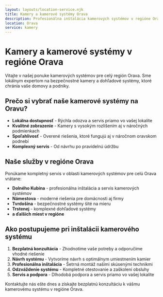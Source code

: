 ```yaml
---
layout: layouts/location-service.njk
title: Kamery a kamerové systémy Orava
description: Profesionálna inštalácia kamerových systémov v regióne Orava. Bezpečnostné kamery s vysokým rozlíšením pre domácnosti a firmy.
location: Orava
service: kamery
---
```


# Kamery a kamerové systémy v regióne Orava

Vitajte v našej ponuke kamerových systémov pre celý región Orava. Sme lokálnym expertom na bezpečnostné kamery a dohľadové systémy, ktoré chránia vaše domovy a podniky.

## Prečo si vybrať naše kamerové systémy na Oravu?

- **Lokálna dostupnosť** - Rýchla odozva a servis priamo vo vašej lokalite
- **Kvalitné zobrazenie** - Kamery s vysokým rozlíšením aj v náročných podmienkach
- **Spoľahlivosť** - Overené riešenia, ktoré fungujú aj v náročnom oravskom podnebí
- **Komplexný servis** - Od návrhu po pravidelnú údržbu

## Naše služby v regióne Orava

Ponúkame kompletný servis v oblasti kamerových systémov pre celú Orava vrátane:

- **Dolného Kubína** - profesionálna inštalácia a servis kamerových systémov
- **Námestova** - moderné riešenia pre domácnosti aj firmy
- **Tvrdošína** - bezpečnostné systémy šité na mieru
- **Trstenej** - komplexné dohľadové systémy
- **a ďalších miest v regióne**

## Ako postupujeme pri inštalácii kamerového systému

1. **Bezplatná konzultácia** - Zhodnotíme vaše potreby a odporučíme vhodné riešenie
2. **Návrh systému** - Vytvoríme návrh s optimálnym umiestnením kamier
3. **Profesionálna inštalácia** - Šetrná montáž našimi skúsenými technikmi
4. **Odzváždenie systému** - Kompletné otestovanie a zaškolení obsluhy
5. **Servis a podpora** - Dlhodobá podpora a servis priamo vo vašej lokalite

Kontaktujte nás ešte dnes a získajte bezplatnú konzultáciu k vášmu kamerovému systému v regióne Orava.
